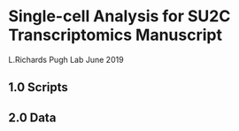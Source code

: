 # Single-cell Analysis for SU2C Transcriptomics Manuscript
L.Richards
Pugh Lab
June 2019

##  1.0 Scripts

## 2.0 Data
